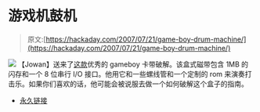 # 游戏机鼓机

> 原文:[https://hackaday.com/2007/07/21/game-boy-drum-machine/](https://hackaday.com/2007/07/21/game-boy-drum-machine/)

![](../Images/cd9efe0bb5908091326fc2682059ee7a.png)
【Jowan】送来了[这款](http://file-error.net/kBANG/)优秀的 gameboy 卡带破解。该盒式磁带包含 1MB 的闪存和一个 8 位串行 I/O 接口。他用它和一些螺线管和一个定制的 rom 来演奏打击乐。如果你们喜欢的话，他可能会被说服去做一个如何破解这个盒子的指南。

*   [永久链接](http://file-error.net/kBANG/)